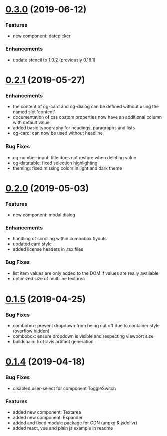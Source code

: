 # [0.3.0](https://github.com/orgenic/orgenic-ui/compare/v0.2.1...v0.3.0) (2019-06-12)

### Features
* new component: datepicker

### Enhancements
* update stencil to 1.0.2 (previously 0.18.1)

# [0.2.1](https://github.com/orgenic/orgenic-ui/compare/v0.2.0...v0.2.1) (2019-05-27)

### Enhancements
* the content of og-card and og-dialog can be defined without using the named slot 'content'
* documentation of css costom properties now have an additional column with default value
* added basic typography for headings, paragraphs and lists
* og-card: can now be used without headline

### Bug Fixes
* og-number-input: title does not restore when deleting value
* og-datatable: fixed selection highlighting
* theming: fixed missing colors in light and dark theme

# [0.2.0](https://github.com/orgenic/orgenic-ui/compare/v0.1.5...v0.2.0) (2019-05-03)

### Features
* new component: modal dialog

### Enhancements
* handling of scrolling within combobox flyouts
* updated card style
* added license headers in .tsx files

### Bug Fixes
* list item values are only added to the DOM if values are really available
* optimized size of multiline textarea

# [0.1.5](https://github.com/orgenic/orgenic-ui/compare/v0.1.4...v0.1.5) (2019-04-25)

### Bug Fixes
* combobox: prevent dropdown from being cut off due to container style (overflow hidden)
* combobox: ensure dropdown is visible and respecting viewport size
* buildchain: fix travis artifact generation

# [0.1.4](https://github.com/orgenic/orgenic-ui/compare/v0.1.3...v0.1.4) (2019-04-18)

### Bug Fixes
* disabled user-select for component ToggleSwitch

### Features
* added new component: Textarea
* added new component: Expander
* added and fixed module package for CDN (unpkg & jsdelivr)
* added react, vue and plain js example in readme